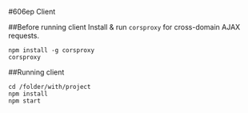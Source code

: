 #606ep Client

##Before running client
Install & run `corsproxy` for cross-domain AJAX requests.

    npm install -g corsproxy
    corsproxy


##Running client

    cd /folder/with/project
    npm install
    npm start